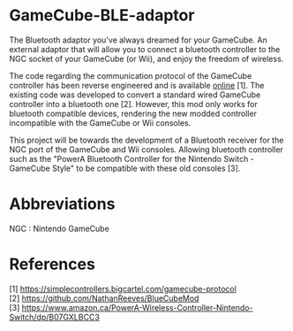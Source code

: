 # GameCube-BLE-adaptor
The Bluetooth adaptor you've always dreamed for your GameCube. An external adaptor that will allow you to connect a bluetooth controller to the NGC socket of your GameCube (or Wii), and enjoy the freedom of wireless. 
  
The code regarding the communication protocol of the GameCube controller has been reverse engineered and is available [online](https://simplecontrollers.bigcartel.com/gamecube-protocol) [1]. The existing code was developed to convert a standard wired GameCube controller into a bluetooth one [2]. However, this mod only works for bluetooth compatible devices, rendering the new modded controller incompatible with the GameCube or Wii consoles.
  
This project will be towards the development of a Bluetooth receiver for the NGC port of the GameCube and Wii consoles. Allowing bluetooth controller such as the "PowerA Bluetooth Controller for the Nintendo Switch - GameCube Style" to be compatible with these old consoles [3].  
  
# Abbreviations  
NGC : Nintendo GameCube  
  
# References  
[1] https://simplecontrollers.bigcartel.com/gamecube-protocol  
[2] https://github.com/NathanReeves/BlueCubeMod  
[3] https://www.amazon.ca/PowerA-Wireless-Controller-Nintendo-Switch/dp/B07GXLBCC3  


